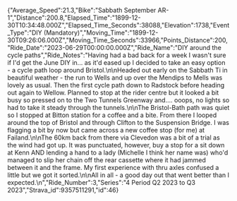 {"Average_Speed":21.3,"Bike":"Sabbath September AR-1","Distance":200.8,"Elapsed_Time":"1899-12-30T10:34:48.000Z","Elapsed_Time_Seconds":38088,"Elevation":1738,"Event_Type":"DIY (Mandatory)","Moving_Time":"1899-12-30T09:26:06.000Z","Moving_Time_Seconds":33966,"Points_Distance":200,"Ride_Date":"2023-06-29T00:00:00.000Z","Ride_Name":"DIY around the cycle paths","Ride_Notes":"Having had a bad back for a week I wasn't sure if I'd get the June DIY in... as it'd eased up I decided to take an easy option - a cycle path loop around Bristol.\n\nHeaded out early on the Sabbath Ti in beautiful weather - the run to Wells and up over the Mendips to Mells was lovely as usual. Then the first cycle path down to Radstock before heading out again to Wellow. Planned to stop at the rider centre but it looked a bit busy so pressed on to the Two Tunnels Greenway and.... ooops, no lights so had to take it steady through the tunnels.\n\nThe Bristol-Bath path was quiet so I stopped at Bitton station for a coffee and a bite. From there I looped around the top of Bristol and through Clifton to the Suspension Bridge. I was flagging a bit by now but came across a new coffee stop (for me) at Failand.\n\nThe 60km back from there via Clevedon was a bit of a trial as the wind had got up. It was punctuated, however, buy a stop for a sit down at Kenn AND lending a hand to a lady (Michelle I think her name was) who'd managed to slip her chain off the rear cassette where it had jammed between it and the frame. My first experience with thru axles confused a little but we got it sorted.\n\nAll in all - a good day out that went better than I expected.\n","Ride_Number":3,"Series":"4 Period Q2 2023 to Q3 2023","Strava_id":9357511291,"id":46}